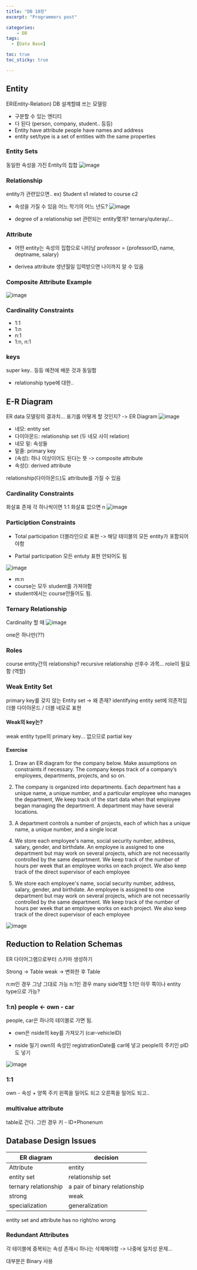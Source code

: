 ```yaml
---
title: "DB 10장"
excerpt: "Programmers post"

categories:
    - DB
tags:
  - [Data Base]

toc: true
toc_sticky: true

---
```


## Entity
ER(Entity-Relation)
DB 설계할떄 쓰는 모델링

- 구분할 수 있는 엔티티
- 다 된다 (person, company, student.. 등등)
- Entity have attribute
    people have names and address
- entity set/type is a set of entities with the same properties

### Entity Sets
동일한 속성을 가진 Entity의 집합
![image](https://github.com/ssoxong/ssoxong.github.io/assets/112956015/33037e0e-2304-49bf-b93e-d5c033121ce3)

### Relationship
entity가 관련있으면..
ex) Student s1 related to course c2

- 속성을 가질 수 있음
    어느 학기의 어느 년도?
    ![image](https://github.com/ssoxong/ssoxong.github.io/assets/112956015/a716876f-5aa6-431d-869e-08469c74663f)

- degree of a relationship set
    관련되는 entity몇개?
    ternary/quteray/...


### Attribute
- 어떤 entity는 속성의 집합으로 나타남
    professor = {professorID, name, deptname, salary}

- derivea attribute
    생년월일 입력받으면 나이까지 알 수 있음

### Composite Attribute Example
![image](https://github.com/ssoxong/ssoxong.github.io/assets/112956015/5539b417-6a58-4bc2-bca5-8bab4c5ae4ed)

### Cardinality Constraints
- 1:1
- 1:n
- n:1
- 1:n, n:1

### keys
super key.. 등등 예전에 배운 것과 동일함

- relationship type에 대한..


## E-R Diagram
ER data 모델링의 결과치...
표기를 어떻게 할 것인지?
-> ER Diagram
![image](https://github.com/ssoxong/ssoxong.github.io/assets/112956015/67cb82bc-5a5e-41d7-a245-031c9a6288b6)

- 네모: entity set
- 다이아몬드: relationship set (두 네모 사이 relation)
- 네모 밑: 속성들
- 밑줄: primary key
- (속성): 하나 이상이어도 된다는 뜻 -> composite attribute
- 속성(): derived attribute

relationship(다이아몬드)도 attribute를 가질 수 있음

### Cardinality Constraints
화살표 존재 각 하나씩이면 1:1
화살표 없으면 n
![image](https://github.com/ssoxong/ssoxong.github.io/assets/112956015/127418b7-9862-4920-a4e2-d24e77dbc484)

### Particiption Constraints
- Total participation
더블라인으로 표현 
-> 해당 테이블의 모든 entity가 포함되어야함

- Partial participation
모든 entuty 표현 안되어도 됨

![image](https://github.com/ssoxong/ssoxong.github.io/assets/112956015/1721b485-864c-4615-8ebd-cca933379fd7)

- m:n
- course는 모두 student를 가져야함
- student에서는 course안들어도 됨.

### Ternary Relationship
Cardinality 할 때 
![image](https://github.com/ssoxong/ssoxong.github.io/assets/112956015/e8e8f705-7fe5-449c-9c7b-813e7041b9e0)

one은 하나만(??)

### Roles
course entity간의 relationship?
recursive relationship
선후수 과목...
role이 필요함 (역할)

### Weak Entity Set
primary key를 갖지 않는 Entity set
-> 왜 존재? identifying entity set에 의존적임
더블 다이아몬드 / 더블 네모로 표현

#### Weak의 key는?
weak entity type의 primary key...  없으므로 partial key

#### Exercise
1. Draw an ER diagram for the company below. Make assumptions on constraints if necessary. The company keeps track of a company’s employees, departments, projects, and so on. 

2. The company is organized into departments. Each department has a unique name, a unique number, and a particular employee who manages the department, We keep track of the start data when that employee began managing the department. A department may have several locations. 

3. A department controls a number of projects, each of which has a unique name, a unique number, and a single locat

4. We store each employee's name, social security number, address, salary, gender, and birthdate. An employee is assigned to one department but may work on several projects, which are not necessarily controlled by the same department. We keep track of the number of hours per week that an employee works on each project. We also keep track of the direct supervisor of each employee

5. We store each employee's name, social security number, address, salary, gender, and birthdate. An employee is assigned to one department but may work on several projects, which are not necessarily controlled by the same department. We keep track of the number of hours per week that an employee works on each project. We also keep track of the direct supervisor of each employee

![image](https://github.com/ssoxong/ssoxong.github.io/assets/112956015/e1922fad-1b53-4836-b880-026192b741a1)

## Reduction to Relation Schemas
ER 다이어그램으로부터 스키마 생성하기

Strong -> Table
weak -> 변화한 후 Table

n:m인 경우 그냥 그대로 가능
n:1인 경우 many side역할
1:1안 아무 쪽이나 entity type으로 가능?

### 1:n) people <- own - car
people, car은 하나의 테이블로 가면 됨.
- own은 nside의 key를 가져오기 (car-vehicleID)

- nside 밀기
    own의 속성인 registrationDate를 car에 넣고 people의 주키인 pID도 넣기

![image](https://github.com/ssoxong/ssoxong.github.io/assets/112956015/ed59f3f0-ca69-4b93-8d23-db65a479a2ea)

### 1:1
own - 속성 + 양쪽 주키
왼쪽을 밀어도 되고 오른쪽을 밀어도 되고..

### multivalue attribute
table로 간다.
그런 경우 키 - ID+Phonenum


## Database Design Issues
|ER diagram | decision|
|---|---|
|Attribute|entity|
|entity set|relationship set|
|ternary relationship|a pair of binary relationship|
|strong|weak|
|specialization|generalization|


entity set and attribute
has no right/no wrong

### Redundant Attributes
각 테이블에 중복되는 속성 존재시 하나는 삭제해야함
-> 나중에 일치성 문제...

대부분은 Binary 사용